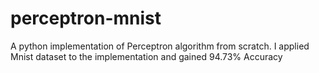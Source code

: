 # perceptron-mnist
A python implementation of Perceptron algorithm from scratch. I applied Mnist dataset to the implementation and gained 94.73% Accuracy
